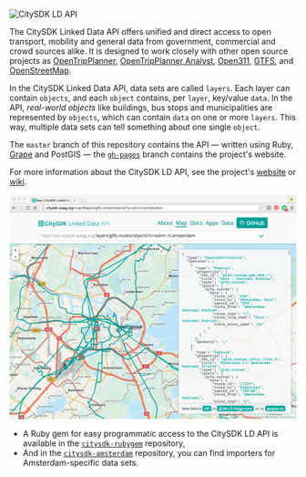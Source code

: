 ![CitySDK LD API](https://cdn.rawgit.com/waagsociety/citysdk-ld/gh-pages/images/logo-wide.svg)

The CitySDK Linked Data API offers unified and direct access to open transport, mobility and general data from government, commercial and crowd sources alike. It is designed to work closely with other open source projects as [OpenTripPlanner](http://www.opentripplanner.org/), [OpenTripPlanner Analyst](http://www.opentripplanner.org/analyst/), [Open311](http://www.open311.org/), [GTFS](https://developers.google.com/transit/gtfs/reference), and [OpenStreetMap](http://www.openstreetmap.org/#map=16/52.3726/4.9002).

In the CitySDK Linked Data API, data sets are called `layers`. Each layer can contain `objects`, and each `object` contains, per `layer`, key/value `data`. In the API, _real-world objects_ like buildings, bus stops and municipalities are represented by `objects`, which can contain `data` on one or more `layers`. This way, multiple data sets can tell something about one single `object`.

The `master` branch of this repository contains the API — written using Ruby, [Grape](https://github.com/intridea/grape) and PostGIS — the [`gh-pages`](tree/gh-pages) branch contains the project's website.

For more information about the CitySDK LD API, see the project's [website](http://citysdk.waag.org) or [wiki](../../wiki).

[![](website.png)](http://citysdk.waag.org/map/#layers/gtfs.routes/objects?in=admr.nl.amsterdam)

- A Ruby gem for easy programmatic access to the CitySDK LD API is available in the [`citysdk-rubygem`](https://github.com/waagsociety/citysdk-rubygem) repository,
- And in the [`citysdk-amsterdam`](https://github.com/waagsociety/citysdk-amsterdam) repository, you can find importers for Amsterdam-specific data sets.
